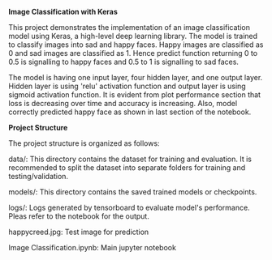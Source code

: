 **Image Classification with Keras**

This project demonstrates the implementation of an image classification model using Keras, a high-level deep learning library. The model is trained to classify images into sad and happy faces. Happy images are classified as 0 and sad images are classified as 1. Hence predict function returning 0 to 0.5 is signalling to happy faces and 0.5 to 1 is signalling to sad faces. 

The model is having one input layer, four hidden layer, and one output layer. Hidden layer is using 'relu' activation function and output layer is using sigmoid activation function. It is evident from plot performance section that loss is decreasing over time and accuracy is increasing. Also, model correctly predicted happy face as shown in last section of the notebook.

**Project Structure**

The project structure is organized as follows:

data/: This directory contains the dataset for training and evaluation. It is recommended to split the dataset into separate folders for training and testing/validation.

models/: This directory contains the saved trained models or checkpoints.

logs/: Logs generated by tensorboard to evaluate model's performance. Pleas refer to the notebook for the output.

happycreed.jpg: Test image for prediction

Image Classification.ipynb: Main jupyter notebook

